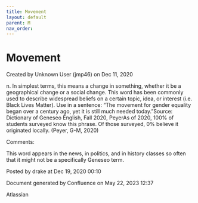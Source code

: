 ```yaml
---
title: Movement
layout: default
parent: M
nav_order:
---
```


# Movement

Created by  Unknown User (jmp46) on Dec 11, 2020

n. In simplest terms, this means a change in something, whether it be a geographical change or a social change. This word has been commonly used to describe widespread beliefs on a certain topic, idea, or interest (i.e. Black Lives Matter). Use in a sentence: “The movement for gender equality began over a century ago, yet it is still much needed today.”Source: Dictionary of Geneseo English, Fall 2020, PeyerAs of 2020, 100% of students surveyed know this phrase. Of those surveyed, 0% believe it originated locally. (Peyer, G-M, 2020) 

Comments:

This word appears in the news, in politics, and in history classes so often that it might not be a specifically Geneseo term.

Posted by drake at Dec 19, 2020 00:10

Document generated by Confluence on May 22, 2023 12:37

Atlassian
